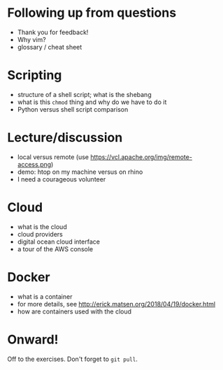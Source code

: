 # Following up from questions

* Thank you for feedback!
* Why vim?
* glossary / cheat sheet


# Scripting

* structure of a shell script; what is the shebang
* what is this `chmod` thing and why do we have to do it
* Python versus shell script comparison


# Lecture/discussion

* local versus remote (use https://vcl.apache.org/img/remote-access.png)
* demo: htop on my machine versus on rhino
* I need a courageous volunteer


# Cloud

* what is the cloud
* cloud providers
* digital ocean cloud interface
* a tour of the AWS console


# Docker

* what is a container
* for more details, see http://erick.matsen.org/2018/04/19/docker.html
* how are containers used with the cloud


# Onward!

Off to the exercises. Don't forget to `git pull`.
